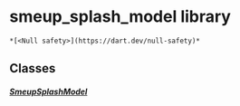 


# smeup_splash_model library






    *[<Null safety>](https://dart.dev/null-safety)*





## Classes

##### [SmeupSplashModel](../smeup_models_widgets_smeup_splash_model/SmeupSplashModel-class.md)



 















